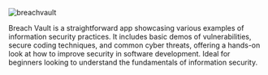 ![breachvault](https://github.com/user-attachments/assets/f1359f87-8573-4296-a160-d7e82e366f1d)

Breach Vault is a straightforward app showcasing various examples of information security practices. It includes basic demos of vulnerabilities, secure coding techniques, and common cyber threats, offering a hands-on look at how to improve security in software development. Ideal for beginners looking to understand the fundamentals of information security.






